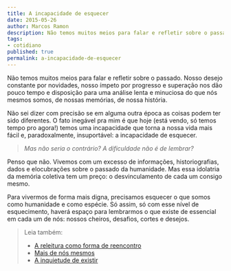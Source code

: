 ```yaml
---
title: A incapacidade de esquecer
date: 2015-05-26
author: Marcos Ramon
description: Não temos muitos meios para falar e refletir sobre o passado.
tags:
- cotidiano
published: true
permalink: a-incapacidade-de-esquecer
---
```

Não temos muitos meios para falar e refletir sobre o passado. Nosso desejo constante por novidades, nosso ímpeto por progresso e superação nos dão pouco tempo e disposição para uma análise lenta e minuciosa do que nós mesmos somos, de nossas memórias, de nossa história.

Não sei dizer com precisão se em alguma outra época as coisas podem ter sido diferentes. O fato inegável pra mim é que hoje (está vendo, só temos tempo pro agora!) temos uma incapacidade que torna a nossa vida mais fácil e, paradoxalmente, insuportável: a incapacidade de esquecer.

> *Mas não seria o contrário? A dificuldade não é de lembrar?*

Penso que não. Vivemos com um excesso de informações, historiografias, dados e elocubrações sobre o passado da humanidade. Mas essa idolatria da memória coletiva tem um preço: o desvinculamento de cada um consigo mesmo.

Para vivermos de forma mais digna, precisamos esquecer o que somos como humanidade e como espécie. Só assim, só com esse nível de esquecimento, haverá espaço para lembrarmos o que existe de essencial em cada um de nós: nossos cheiros, desafios, cortes e desejos.  



> Leia também:
> - <a href="/a-releitura-como-forma-de-reencontro">A releitura como forma de reencontro</a>
> - <a href="/mais-de-nos-mesmos">Mais de nós mesmos</a>
> - <a href="/a-inquietude-de-existir">A inquietude de existir</a>
